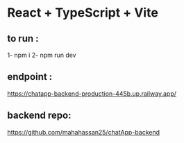 # React + TypeScript + Vite
## to run :
  1- npm i
  2- npm run dev
## endpoint :
https://chatapp-backend-production-445b.up.railway.app/
## backend repo:
https://github.com/mahahassan25/chatApp-backend
